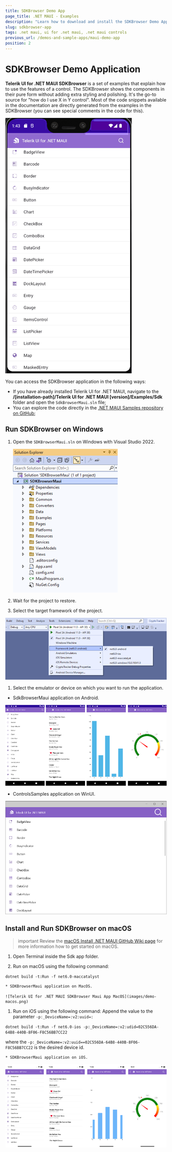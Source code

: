 ```yaml
---
title: SDKBrowser Demo App
page_title: .NET MAUI - Examples
description: "Learn how to download and install the SDKBrowser Demo App and check out the Telerik UI for .NET MAUI controls library."
slug: sdkbrowser-app
tags: .net maui, ui for .net maui, .net maui controls
previous_url: /demos-and-sample-apps/maui-demo-app
position: 2
---
```


# SDKBrowser Demo Application

**Telerik UI for .NET MAUI SDKBrowser** is a set of examples that explain how to use the features of a control. The SDKBrowser shows the components in their pure form without adding extra styling and polishing. It's the go-to source for "how do I use X in Y control". Most of the code snippets available in the documentation are directly generated from the examples in the SDKBrowser (you can see special comments in the code for this).

![Telerik UI for .NET MAUI SDKBrowserMaui App](images/sdkbrowser-maui.gif)

You can access the SDKBrowser application in the following ways:

* If you have already installed Telerik UI for .NET MAUI, navigate to the **/[installation-path]/Telerik UI for .NET MAUI [version]/Examples/Sdk** folder and open the `SdkBrowserMaui.sln` file;
* You can explore the code directly in the [.NET MAUI Samples repository on GitHub](https://github.com/telerik/maui-samples/tree/main/Samples);

## Run SDKBrowser on Windows

1. Open the `SDKBrowserMaui.sln` on Windows with Visual Studio 2022.

   ![Telerik UI Maui SDKBrowser Maui App VS Code](images/sdkmaui-structure.png)

1. Wait for the project to restore.

1. Select the target framework of the project.

  ![Telerik UI .NET MAUI SdkBrowserMaui App](images/sampleapps-visual-studio.png)

1. Select the emulator or device on which you want to run the application.
	
 * SdkBrowserMaui application on Android.

  ![Telerik UI for .NET MAUI SdkBrowserMaui App Android](images/sdkbrowser.png)
	
 * ControlsSamples application on WinUI.

  ![Telerik UI for .NET MAUI SdkBrowserMaui App WinUI](images/sdkbrowser-winui.png)
	
## Install and Run SDKBrowser on macOS

>important Review the [macOS Install .NET MAUI GitHub Wiki page](https://github.com/dotnet/maui/wiki/macOS-Install) for more information how to get started on macOS. 

1. Open Terminal inside the Sdk app folder.

1. Run on macOS using the following command:

 `dotnet build -t:Run -f net6.0-maccatalyst`
 
	* SDKBrowserMaui application on MacOS.
	
	![Telerik UI for .NET MAUI SDKBrowser Maui App MacOS](images/demo-macos.png)
	
1. Run on iOS using the following command: Append the value to the parameter `-p:_DeviceName=:v2:uuid=:`

 `dotnet build -t:Run -f net6.0-ios -p:_DeviceName=:v2:udid=02C556DA-64B8-440B-8F06-F8C56BB7CC22`
 
 where the `-p:_DeviceName=:v2:uuid==02C556DA-64B8-440B-8F06-F8C56BB7CC22` is the desired device id.

	* SDKBrowserMaui application on iOS.

   ![Telerik UI for .NET MAUI SDKBrowser Maui App iOS](images/demo-iphone.png)  
